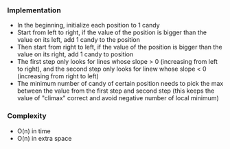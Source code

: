 ### Implementation
- In the beginning, initialize each position to 1 candy
- Start from left to right, if the value of the position is bigger than the value on its left, add 1 candy to the position
- Then start from right to left, if the value of the position is bigger than the value on its right, add 1 candy to position
- The first step only looks for lines whose slope > 0 (increasing from left to right), and the second step only looks for linew whose slope < 0 (increasing from right to left)
- The minimum number of candy of certain position needs to pick the max between the value from the first step and second step (this keeps the value of "climax" correct and avoid negative number of local minimum)
​
### Complexity
- O(n) in time
- O(n) in extra space
​
​
